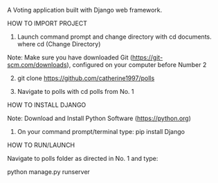 A Voting application built with Django web framework. 

HOW TO IMPORT PROJECT

1. Launch command prompt and change directory with cd documents. where cd (Change Directory)

Note: Make sure you have downloaded Git (https://git-scm.com/downloads), configured on your computer before Number 2

2. git clone https://github.com/catherine1997/polls

3. Navigate to polls with cd polls from No. 1

HOW TO INSTALL DJANGO

Note: Download and Install Python Software (https://python.org)

1. On your command prompt/terminal type: pip install Django

HOW TO RUN/LAUNCH

Navigate to polls folder as directed in No. 1 and type:

python manage.py runserver

